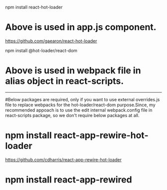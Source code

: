 npm install react-hot-loader
# Above is used in app.js component.
https://github.com/gaearon/react-hot-loader

npm install @hot-loader/react-dom 
# Above is used in webpack file in alias object in react-scripts.

****************
#Below packages are required, only if you want to use external overrides.js file to replace webpacks for the hot-loader/react-dom purpose.Since, my recommended appoach is to use the edit internal webpack.config file in react-scripts package, so we don't require below packages at all.

# npm install react-app-rewire-hot-loader 
https://github.com/cdharris/react-app-rewire-hot-loader

# npm install react-app-rewired
